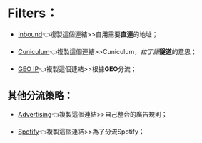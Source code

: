 # Filters：

- [Inbound](https://kwokzit.info/MQX/Filters/Inbound.list)👈複製這個連結>>自用需要**直連**的地址；

- [Cuniculum](https://kwokzit.info/MQX/Filters/Cuniculum.list)👈複製這個連結>>Cuniculum，*拉丁語***隧道**的意思；

- [GEO IP](https://kwokzit.info/MQX/Filters/GEOFilter.list)👈複製這個連結>>根據**GEO**分流；

## 其他分流策略：

- [Advertising](https://kwokzit.info/MQX/Filters/Advertising.list)👈複製這個連結>>自己整合的廣告規則；

- [Spotify](https://kwokzit.info/MQX/Filters/Spotify.list)👈複製這個連結>>為了分流Spotify；

